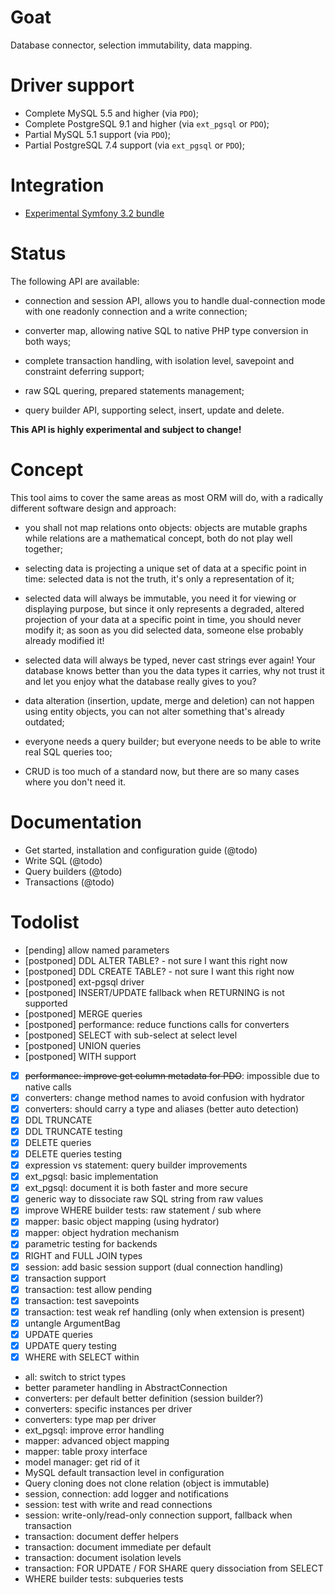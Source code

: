 # Goat

Database connector, selection immutability, data mapping.


# Driver support

 *  Complete MySQL 5.5 and higher (via `PDO`);
 *  Complete PostgreSQL 9.1 and higher (via `ext_pgsql` or `PDO`);
 *  Partial MySQL 5.1 support (via `PDO`);
 *  Partial PostgreSQL 7.4 support (via `ext_pgsql` or `PDO`);


# Integration

 *  [Experimental Symfony 3.2 bundle](https://github.com/pounard/goat-bundle)


# Status

The following API are available:

 *  connection and session API, allows you to handle dual-connection mode with
    one readonly connection and a write connection;

 *  converter map, allowing native SQL to native PHP type conversion in both
    ways;

 *  complete transaction handling, with isolation level, savepoint and
    constraint deferring support;

 *  raw SQL quering, prepared statements management;

 *  query builder API, supporting select, insert, update and delete.

**This API is highly experimental and subject to change!**


# Concept

This tool aims to cover the same areas as most ORM will do, with a radically
different software design and approach:

 *  you shall not map relations onto objects: objects are mutable graphs while
    relations are a mathematical concept, both do not play well together;

 *  selecting data is projecting a unique set of data at a specific point in
    time: selected data is not the truth, it's only a representation of it;

 *  selected data will always be immutable, you need it for viewing or
    displaying purpose, but since it only represents a degraded, altered
    projection of your data at a specific point in time, you should never
    modify it; as soon as you did selected data, someone else probably already
    modified it!

 *  selected data will always be typed, never cast strings ever again! Your
    database knows better than you the data types it carries, why not trust it
    and let you enjoy what the database really gives to you?

 *  data alteration (insertion, update, merge and deletion) can not happen using
    entity objects, you can not alter something that's already outdated;

 *  everyone needs a query builder; but everyone needs to be able to write real
    SQL queries too;

 *  CRUD is too much of a standard now, but there are so many cases where you
    don't need it.


# Documentation

 *  Get started, installation and configuration guide (@todo)
 *  Write SQL (@todo)
 *  Query builders (@todo)
 *  Transactions (@todo)


# Todolist

 *  [pending] allow named parameters
 *  [postponed] DDL ALTER TABLE? - not sure I want this right now
 *  [postponed] DDL CREATE TABLE? - not sure I want this right now
 *  [postponed] ext-pgsql driver
 *  [postponed] INSERT/UPDATE fallback when RETURNING is not supported
 *  [postponed] MERGE queries
 *  [postponed] performance: reduce functions calls for converters
 *  [postponed] SELECT with sub-select at select level
 *  [postponed] UNION queries
 *  [postponed] WITH support
 *  [x] <strike>performance: improve get column metadata for PDO</strike>: impossible due to native calls
 *  [x] converters: change method names to avoid confusion with hydrator
 *  [x] converters: should carry a type and aliases (better auto detection)
 *  [x] DDL TRUNCATE
 *  [x] DDL TRUNCATE testing
 *  [x] DELETE queries
 *  [x] DELETE queries testing
 *  [x] expression vs statement: query builder improvements
 *  [x] ext_pgsql: basic implementation
 *  [x] ext_pgsql: document it is both faster and more secure
 *  [x] generic way to dissociate raw SQL string from raw values
 *  [x] improve WHERE builder tests: raw statement / sub where
 *  [x] mapper: basic object mapping (using hydrator)
 *  [x] mapper: object hydration mechanism
 *  [x] parametric testing for backends
 *  [x] RIGHT and FULL JOIN types
 *  [x] session: add basic session support (dual connection handling)
 *  [x] transaction support
 *  [x] transaction: test allow pending
 *  [x] transaction: test savepoints
 *  [x] transaction: test weak ref handling (only when extension is present)
 *  [x] untangle ArgumentBag
 *  [x] UPDATE queries
 *  [x] UPDATE query testing
 *  [x] WHERE with SELECT within
 *  all: switch to strict types
 *  better parameter handling in AbstractConnection
 *  converters: per default better definition (session builder?)
 *  converters: specific instances per driver
 *  converters: type map per driver
 *  ext_pgsql: improve error handling
 *  mapper: advanced object mapping
 *  mapper: table proxy interface
 *  model manager: get rid of it
 *  MySQL default transaction level in configuration
 *  Query cloning does not clone relation (object is immutable)
 *  session, connection: add logger and notifications
 *  session: test with write and read connections
 *  session: write-only/read-only connection support, fallback when transaction
 *  transaction: document deffer helpers
 *  transaction: document immediate per default
 *  transaction: document isolation levels
 *  transaction: FOR UPDATE / FOR SHARE query dissociation from SELECT
 *  WHERE builder tests: subqueries tests
